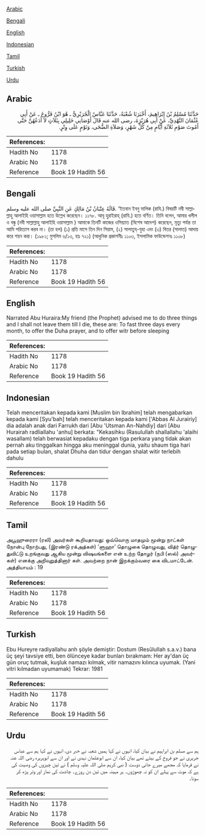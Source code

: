 [Arabic](#arabic)

[Bengali](#bengali)

[English](#english)

[Indonesian](#indonesian)

[Tamil](#tamil)

[Turkish](#turkish)

[Urdu](#urdu)

## Arabic


<div dir="rtl" lang="ar" style={{fontSize:'larger',backgroundColor:'#f8f9fa',padding:20}}>
حَدَّثَنَا مُسْلِمُ بْنُ إِبْرَاهِيمَ، أَخْبَرَنَا شُعْبَةُ، حَدَّثَنَا عَبَّاسٌ الْجُرَيْرِيُّ ـ هُوَ ابْنُ فَرُّوخَ ـ عَنْ أَبِي عُثْمَانَ النَّهْدِيِّ، عَنْ أَبِي هُرَيْرَةَ، رضى الله عنه قَالَ أَوْصَانِي خَلِيلِي بِثَلاَثٍ لاَ أَدَعُهُنَّ حَتَّى أَمُوتَ صَوْمِ ثَلاَثَةِ أَيَّامٍ مِنْ كُلِّ شَهْرٍ، وَصَلاَةِ الضُّحَى، وَنَوْمٍ عَلَى وِتْرٍ‏.‏
</div>
<div style={{backgroundColor:'#f8f9fa',padding:20, marginBottom: 10}}><table> <thead> <tr> <th>References:</th> <th></th> </tr> </thead> <tbody><tr><td>Hadith No</td><td>1178</td></tr><tr><td>Arabic No</td><td>1178</td></tr><tr><td>Reference</td><td>Book 19 Hadith 56</td></tr></tbody></table></div>

## Bengali


<div dir="ltr" lang="bn" style={{fontSize:'larger',backgroundColor:'#f8f9fa',padding:20}}>
قَالَهُ عِتْبَانُ بْنُ مَالِكٍ عَنِ النَّبِيِّ صلى الله عليه وسلم. ‘ইতবান ইবনু মালিক (রাযি.) বিষয়টি নবী সাল্লাল্লাহু আলাইহি ওয়াসাল্লাম হতে উল্লেখ করেছেন। ১১৭৮. আবূ হুরাইরাহ্ (রাযি.) হতে বর্ণিত। তিনি বলেন, আমার খলীল ও বন্ধু (নবী সাল্লাল্লাহু আলাইহি ওয়াসাল্লাম ) আমাকে তিনটি কাজের ওসিয়্যাত (বিশেষ আদেশ) করেছেন, মৃত্যু পর্যন্ত তা আমি পরিত্যাগ করব না। (তা হল) (১) প্রতি মাসে তিন দিন সিয়াম, (২) সালাতুয্-যুহা এবং (৩) বিতর (সালাত) আদায় করে শয়ন করা। (১৯৮১; মুসলিম ৬/১৩, হাঃ ৭২১) (আধুনিক প্রকাশনীঃ ১১০৩, ইসলামিক ফাউন্ডেশনঃ ১১০৮)
</div>
<div style={{backgroundColor:'#f8f9fa',padding:20, marginBottom: 10}}><table> <thead> <tr> <th>References:</th> <th></th> </tr> </thead> <tbody><tr><td>Hadith No</td><td>1178</td></tr><tr><td>Arabic No</td><td>1178</td></tr><tr><td>Reference</td><td>Book 19 Hadith 56</td></tr></tbody></table></div>

## English


<div dir="ltr" lang="en" style={{fontSize:'larger',backgroundColor:'#f8f9fa',padding:20}}>
Narrated Abu Huraira:My friend (the Prophet) advised me to do three things and I shall not leave them till I die, these are: To fast three days every month, to offer the Duha prayer, and to offer witr before sleeping
</div>
<div style={{backgroundColor:'#f8f9fa',padding:20, marginBottom: 10}}><table> <thead> <tr> <th>References:</th> <th></th> </tr> </thead> <tbody><tr><td>Hadith No</td><td>1178</td></tr><tr><td>Arabic No</td><td>1178</td></tr><tr><td>Reference</td><td>Book 19 Hadith 56</td></tr></tbody></table></div>

## Indonesian


<div dir="ltr" lang="id" style={{fontSize:'larger',backgroundColor:'#f8f9fa',padding:20}}>
Telah menceritakan kepada kami [Muslim bin Ibrahim] telah mengabarkan kepada kami [Syu'bah] telah menceritakan kepada kami ['Abbas Al Jurairiy] dia adalah anak dari Farrukh dari [Abu 'Utsman An-Nahdiy] dari [Abu Hurairah radliallahu 'anhu] berkata: "Kekasihku (Rasulullah shallallahu 'alaihi wasallam) telah berwasiat kepadaku dengan tiga perkara yang tidak akan pernah aku tinggalkan hingga aku meninggal dunia, yaitu shaum tiga hari pada setiap bulan, shalat Dhuha dan tidur dengan shalat witir terlebih dahulu
</div>
<div style={{backgroundColor:'#f8f9fa',padding:20, marginBottom: 10}}><table> <thead> <tr> <th>References:</th> <th></th> </tr> </thead> <tbody><tr><td>Hadith No</td><td>1178</td></tr><tr><td>Arabic No</td><td>1178</td></tr><tr><td>Reference</td><td>Book 19 Hadith 56</td></tr></tbody></table></div>

## Tamil


<div dir="ltr" lang="ta" style={{fontSize:'larger',backgroundColor:'#f8f9fa',padding:20}}>
அபூஹுரைரா (ரலி) அவர்கள் கூறியதாவது: ஒவ்வொரு மாதமும் மூன்று நாட்கள் நோன்பு நோற்பது, (இரண்டு ரக்அத்கள்) ‘ளுஹா’ தொழுகை தொழுவது, வித்ர் தொழுதுவிட்டு உறங்குவது ஆகிய மூன்று விஷயங்களை என் உற்ற தோழர் (நபி (ஸல்) அவர்கள்) எனக்கு அறிவுறுத்தினார் கள். அவற்றை நான் இறக்கும்வரை கை விடமாட்டேன். அத்தியாயம் : 19
</div>
<div style={{backgroundColor:'#f8f9fa',padding:20, marginBottom: 10}}><table> <thead> <tr> <th>References:</th> <th></th> </tr> </thead> <tbody><tr><td>Hadith No</td><td>1178</td></tr><tr><td>Arabic No</td><td>1178</td></tr><tr><td>Reference</td><td>Book 19 Hadith 56</td></tr></tbody></table></div>

## Turkish


<div dir="ltr" lang="tr" style={{fontSize:'larger',backgroundColor:'#f8f9fa',padding:20}}>
Ebu Hureyre radiyallahu anh şöyle demiştir: Dostum (Resûlullah s.a.v.) bana üç şeyi tavsiye etti, ben ölünceye kadar bunları bırakmam: Her ay'dan üç gün oruç tutmak, kuşluk namazı kılmak, vitir namazını kılınca uyumak. (Yani vitri kılmadan uyumamak) Tekrar: 1981
</div>
<div style={{backgroundColor:'#f8f9fa',padding:20, marginBottom: 10}}><table> <thead> <tr> <th>References:</th> <th></th> </tr> </thead> <tbody><tr><td>Hadith No</td><td>1178</td></tr><tr><td>Arabic No</td><td>1178</td></tr><tr><td>Reference</td><td>Book 19 Hadith 56</td></tr></tbody></table></div>

## Urdu


<div dir="rtl" lang="ur" style={{fontSize:'larger',backgroundColor:'#f8f9fa',padding:20}}>
ہم سے مسلم بن ابراہیم نے بیان کیا، انہوں نے کہا ہمیں شعبہ نے خبر دی، انہوں نے کہا ہم سے عباس جریری نے جو فروخ کے بیٹے تھے بیان کیا، ان سے ابوعثمان نہدی نے اور ان سے ابوہریرہ رضی اللہ عنہ نے فرمایا کہ مجھے میرے جانی دوست ( نبی کریم صلی اللہ علیہ وسلم ) نے تین چیزوں کی وصیت کی ہے کہ موت سے پہلے ان کو نہ چھوڑوں۔ ہر مہینہ میں تین دن روزے۔ چاشت کی نماز اور وتر پڑھ کر سونا۔
</div>
<div style={{backgroundColor:'#f8f9fa',padding:20, marginBottom: 10}}><table> <thead> <tr> <th>References:</th> <th></th> </tr> </thead> <tbody><tr><td>Hadith No</td><td>1178</td></tr><tr><td>Arabic No</td><td>1178</td></tr><tr><td>Reference</td><td>Book 19 Hadith 56</td></tr></tbody></table></div>
